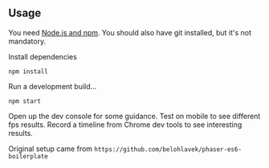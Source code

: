 ## Usage

You need [Node.js and npm](https://nodejs.org/). You should also have git installed, but it's not mandatory.

Install dependencies

`npm install`

Run a development build...

`npm start`

Open up the dev console for some guidance.
Test on mobile to see different fps results.
Record a timeline from Chrome dev tools to see interesting results.

Original setup came from `https://github.com/belohlavek/phaser-es6-boilerplate`

